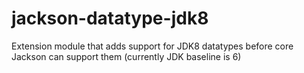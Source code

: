 jackson-datatype-jdk8
=====================

Extension module that adds support for JDK8 datatypes before core Jackson can support them (currently JDK baseline is 6)
